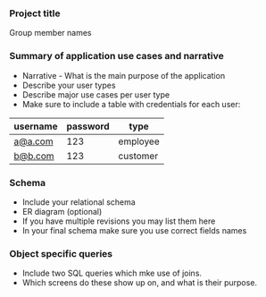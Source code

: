 ### Project title
Group member names


### Summary of application use cases and narrative
* Narrative - What is the main purpose of the application
* Describe your user types
* Describe major use cases per user type
* Make sure to include a table with credentials for each user:

username  |  password  | type 
--------- | -----------| ------
a@a.com   | 123        | employee
b@b.com   | 123        | customer

### Schema
* Include your relational schema 
* ER diagram (optional)
* If you have multiple revisions you may list them here
* In your final schema make sure you use correct fields names

### Object specific queries
* Include two SQL queries which mke use of joins.
* Which screens do these show up on, and what is their purpose.





